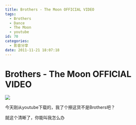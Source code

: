 ```yaml
---
title: Brothers - The Moon OFFICIAL VIDEO
tags:
  - Brothers
  - Dance
  - The Moon
  - youtube
id: 70
categories:
  - 影音分享
date: 2011-11-21 18:07:18
---
```


# Brothers - The Moon OFFICIAL VIDEO

[![](http://img.youtube.com/vi/tGzkqKpSFSY/0.jpg)](http://www.youtube.com/watch?v=tGzkqKpSFSY "")

今天刚从youtube下载的，我了个擦这货不是Brothers吧？

就这个清晰了，你能叫我怎么办

